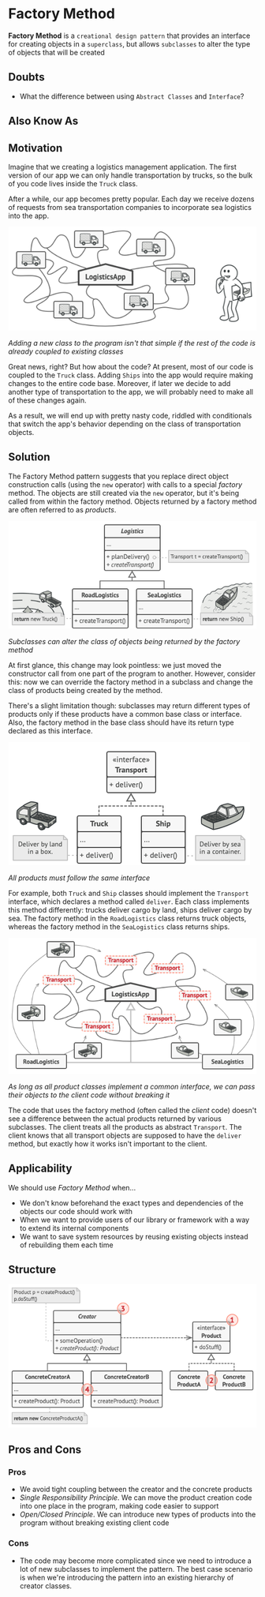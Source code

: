 # Factory Method

**Factory Method** is a `creational design pattern` that provides an interface for creating objects in a `superclass`,
but allows
`subclasses` to alter the type of objects that will be created

## Doubts

* What the difference between using `Abstract Classes` and `Interface`?

## Also Know As

## Motivation

Imagine that we creating a logistics management application. The first version of our app we can only handle
transportation by trucks, so the bulk of you code lives inside the `Truck` class.

After a while, our app becomes pretty popular. Each day we receive dozens of requests from sea transportation companies
to incorporate sea logistics into the app.

![Motivation](./imgs/motivation.png "Motivation")

*Adding a new class to the program isn't that simple if the rest of the code is already coupled to existing classes*

Great news, right? But how about the code? At present, most of our code is coupled to the `Truck` class. Adding `Ships`
into the app would require making changes to the entire code base. Moreover, if later we decide to add another type of
transportation to the app, we will probably need to make all of these changes again.

As a result, we will end up with pretty nasty code, riddled with conditionals that switch the app's behavior depending
on the class of transportation objects.

## Solution

The Factory Method pattern suggests that you replace direct object construction calls (using the `new` operator) with
calls to a special
*factory* method. The objects are still created via the `new` operator, but it's being called from within the factory
method. Objects returned by a factory method are often referred to as *products*.

![Solution One](./imgs/solution1.png "Solution One")

*Subclasses can alter the class of objects being returned by the factory method*

At first glance, this change may look pointless: we just moved the constructor call from one part of the program to
another. However, consider this: now we can override the factory method in a subclass and change the class of products
being created by the method.

There's a slight limitation though: subclasses may return different types of products only if these products have a
common base class or interface. Also, the factory method in the base class should have its return type declared as this
interface.

![Solution Two](./imgs/solution2.png "Solution Two")

*All products must follow the same interface*

For example, both `Truck` and `Ship` classes should implement the
`Transport` interface, which declares a method called `deliver`. Each class implements this method differently: trucks
deliver cargo by land, ships deliver cargo by sea. The factory method in the `RoadLogistics`
class returns truck objects, whereas the factory method in the
`SeaLogistics` class returns ships.

![Solution Three](./imgs/solution3.png "Solution Three")

*As long as all product classes implement a common interface, we can pass their objects to the client code without
breaking it*

The code that uses the factory method (often called the *client* code)
doesn't see a difference between the actual products returned by various subclasses. The client treats all the products
as abstract `Transport`. The client knows that all transport objects are supposed to have the
`deliver` method, but exactly how it works isn't important to the client.

## Applicability

We should use *Factory Method* when...

* We don't know beforehand the exact types and dependencies of the objects our code should work with
* When we want to provide users of our library or framework with a way to extend its internal components
* We want to save system resources by reusing existing objects instead of rebuilding them each time

## Structure

![Structure](./imgs/structure.png "Structure")

## Pros and Cons

### Pros

* We avoid tight coupling between the creator and the concrete products
* *Single Responsibility Principle*. We can move the product creation code into one place in the program, making code
  easier to support
* *Open/Closed Principle*. We can introduce new types of products into the program without breaking existing client code

### Cons

* The code may become more complicated since we need to introduce a lot of new subclasses to implement the pattern. The
  best case scenario is when we're introducing the pattern into an existing hierarchy of creator classes.
